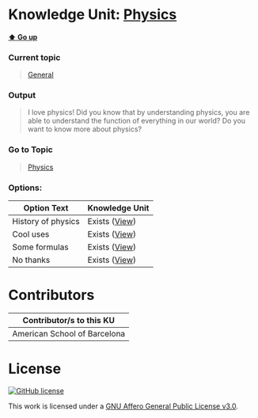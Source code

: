 # Knowledge Unit: [Physics](../../knowledge_units/general/physics.md)

#### [:arrow_up: Go up](../../topics/general.md)
### Current topic
> [General](../../topics/general.md)
### Output
> I love physics! Did you know that by understanding physics, you are able to understand the function of everything in our world? Do you want to know more about physics?
### Go to Topic
> [Physics](../../topics/physics.md)

### Options: 

| Option Text | Knowledge Unit |
| - | - |  
| History of physics  |  Exists ([View](../../knowledge_units/physics/history-of-physics.md))  |  
| Cool uses  |  Exists ([View](../../knowledge_units/physics/cool-uses.md))  |  
| Some formulas  |  Exists ([View](../../knowledge_units/physics/some-formulas.md))  |  
| No thanks  |  Exists ([View](../../knowledge_units/physics/no-thanks.md))  | 

# Contributors

| Contributor/s to this KU |
| - | 
| American School of Barcelona |

# License
[![GitHub license](https://img.shields.io/github/license/inbrainz/cerebro)](https://github.com/inbrainz/cerebro/blob/master/LICENSE)

This work is licensed under a [GNU Affero General Public License v3.0](https://www.gnu.org/licenses/agpl-3.0.txt).